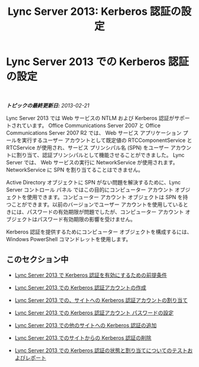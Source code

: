 ﻿---
title: 'Lync Server 2013: Kerberos 認証の設定'
TOCTitle: Kerberos 認証の設定
ms:assetid: dd8009ef-6265-4cc0-b2c7-e474cd1f4b09
ms:mtpsurl: https://technet.microsoft.com/ja-jp/library/Gg398976(v=OCS.15)
ms:contentKeyID: 48273762
ms.date: 05/19/2016
mtps_version: v=OCS.15
ms.translationtype: HT
---

# Lync Server 2013 での Kerberos 認証の設定

 

_**トピックの最終更新日:** 2013-02-21_

Lync Server 2013 では Web サービスの NTLM および Kerberos 認証がサポートされています。 Office Communications Server 2007 と Office Communications Server 2007 R2 では、 Web サービス アプリケーション プールを実行するユーザー アカウントとして既定値の RTCComponentService と RTCService が使用され、サービス プリンシパル名 (SPN) をユーザー アカウントに割り当て、認証プリンシパルとして機能させることができました。 Lync Server では、 Web サービスの実行に NetworkService が使用されます。NetworkService に SPN を割り当てることはできません。

Active Directory オブジェクトに SPN がない問題を解決するために、Lync Server コントロール パネル ではこの目的にコンピューター アカウント オブジェクトを使用できます。コンピューター アカウント オブジェクトは SPN を持つことができます。以前のバージョンでユーザー アカウントを使用しているときには、パスワードの有効期限が問題でしたが、コンピューター アカウント オブジェクトはパスワード有効期限の影響を受けません。

Kerberos 認証を提供するためにコンピューター オブジェクトを構成するには、 Windows PowerShell コマンドレットを使用します。

## このセクション中

  - [Lync Server 2013 で Kerberos 認証を有効にするための前提条件](lync-server-2013-prerequisites-for-enabling-kerberos-authentication.md)

  - [Lync Server 2013 での Kerberos 認証アカウントの作成](lync-server-2013-create-a-kerberos-authentication-account.md)

  - [Lync Server 2013 での、サイトへの Kerberos 認証アカウントの割り当て](lync-server-2013-assign-a-kerberos-authentication-account-to-a-site.md)

  - [Lync Server 2013 での Kerberos 認証アカウント パスワードの設定](lync-server-2013-setting-up-kerberos-authentication-account-passwords.md)

  - [Lync Server 2013 での他のサイトへの Kerberos 認証の追加](lync-server-2013-add-kerberos-authentication-to-other-sites.md)

  - [Lync Server 2013 でのサイトからの Kerberos 認証の削除](lync-server-2013-remove-kerberos-authentication-from-a-site.md)

  - [Lync Server 2013 での Kerberos 認証の状態と割り当てについてのテストおよびレポート](lync-server-2013-testing-and-reporting-the-status-and-assignment-of-kerberos-authentication.md)

